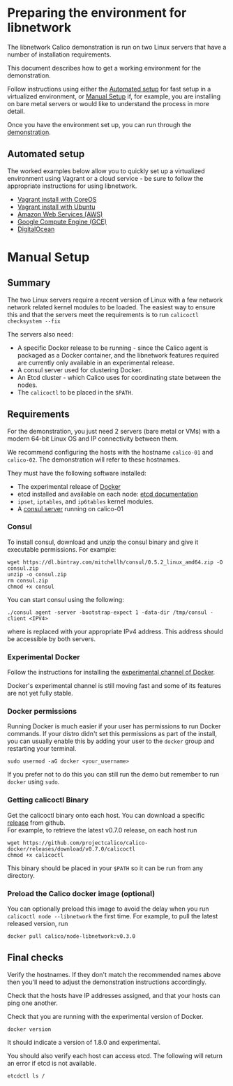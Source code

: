 # Preparing the environment for libnetwork

The libnetwork Calico demonstration is run on two Linux servers that have a
number of installation requirements.

This document describes how to get a working environment for the demonstration.

Follow instructions using either the [Automated setup](#automated-setup) for
fast setup in a virtualized environment, or [Manual Setup](#manual-setup) if,
for example, you are installing on bare metal servers or would like to
understand the process in more detail.

Once you have the environment set up, you can run through the 
[demonstration](Demonstration.md).

## Automated setup

The worked examples below allow you to quickly set up a virtualized environment
using Vagrant or a cloud service - be sure to follow the appropriate instructions
for using libnetwork.

- [Vagrant install with CoreOS](../VagrantCoreOS.md)
- [Vagrant install with Ubuntu](../VagrantUbuntu.md)
- [Amazon Web Services (AWS)](../AWS.md)
- [Google Compute Engine (GCE)](../GCE.md)
- [DigitalOcean](../DigitalOcean.md)

# Manual Setup

## Summary

The two Linux servers require a recent version of Linux with a few network 
network related kernel modules to be loaded. The easiest way to ensure this and
that the servers meet the requirements is to run `calicoctl checksystem --fix`

The servers also need:
- A specific Docker release to be running - since the Calico agent is packaged
as a Docker container, and the libnetwork features required are currently
only available in an experimental release.
- A consul server used for clustering Docker.
- An Etcd cluster - which Calico uses for coordinating state between the nodes.
- The `calicoctl` to be placed in the `$PATH`.

## Requirements

For the demonstration, you just need 2 servers (bare metal or VMs) with a 
modern 64-bit Linux OS and IP connectivity between them.

We recommend configuring the hosts with the hostname `calico-01` and 
`calico-02`.  The demonstration will refer to these hostnames.

They must have the following software installed:
- The experimental release of [Docker](#experimental-docker)
- etcd installed and available on each node: [etcd documentation][etcd]
- `ipset`, `iptables`, and `ip6tables` kernel modules.
- A [consul server](#consul) running on calico-01

### Consul

To install consul, download and unzip the consul binary and give it executable
permissions.  For example:

    wget https://dl.bintray.com/mitchellh/consul/0.5.2_linux_amd64.zip -O consul.zip
    unzip -o consul.zip
    rm consul.zip
    chmod +x consul

You can start consul using the following:

    ./consul agent -server -bootstrap-expect 1 -data-dir /tmp/consul -client <IPV4>
    
where <IPV4> is replaced with your appropriate IPv4 address.  This address 
should be accessible by both servers.

### Experimental Docker

Follow the instructions for installing the 
[experimental channel of Docker][experimental-docker-git].
 
Docker's experimental channel is still moving fast and some of its 
features are not yet fully stable.

### Docker permissions

Running Docker is much easier if your user has permissions to run Docker 
commands. If your distro didn't set this permissions as part of the install, 
you can usually enable this by adding your user to the `docker` group and 
restarting your terminal.

    sudo usermod -aG docker <your_username>

If you prefer not to do this you can still run the demo but remember to run 
`docker` using `sudo`.

### Getting calicoctl Binary

Get the calicoctl binary onto each host.  You can download a specific 
[release][calico-releases] from github.  
For example, to retrieve the latest v0.7.0 release, on each host run

	wget https://github.com/projectcalico/calico-docker/releases/download/v0.7.0/calicoctl
	chmod +x calicoctl
	
This binary should be placed in your `$PATH` so it can be run from any
directory.

### Preload the Calico docker image (optional)

You can optionally preload this image to avoid the delay when you run 
`calicoctl node --libnetwork` the first time.  For example, to pull the latest 
released version, run

    docker pull calico/node-libnetwork:v0.3.0

## Final checks

Verify the hostnames.  If they don't match the recommended names above then
you'll need to adjust the demonstration instructions accordingly.

Check that the hosts have IP addresses assigned, and that your hosts can ping
one another.

Check that you are running with the experimental version of Docker.

    docker version
   
It should indicate a version of 1.8.0 and experimental.

You should also verify each host can access etcd.  The following will return 
an error if etcd is not available.

    etcdctl ls /
    
[etcd]: https://coreos.com/etcd/docs/latest/
[calico-releases]: https://github.com/projectcalico/calico-docker/releases/
[experimental-docker-git]: https://github.com/docker/docker/tree/master/experimental
